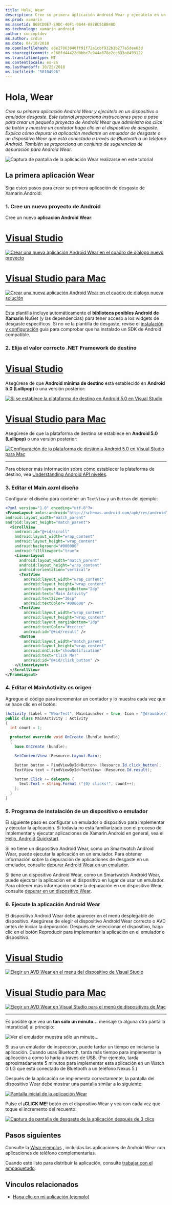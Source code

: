 ```yaml
---
title: Hola, Wear
description: Cree su primera aplicación Android Wear y ejecútelo en un dispositivo o emulador desgaste. Este tutorial proporciona instrucciones paso a paso para crear un pequeño proyecto de Android Wear que administra los clics de botón y muestra un contador haga clic en el dispositivo de desgaste. Explica cómo depurar la aplicación mediante un emulador de desgaste o un dispositivo Wear que está conectado a través de Bluetooth a un teléfono Android. También se proporciona un conjunto de sugerencias de depuración para Android Wear.
ms.prod: xamarin
ms.assetid: 86BCD0E7-E9DC-40F1-9B44-887BC51BB48D
ms.technology: xamarin-android
author: conceptdev
ms.author: crdun
ms.date: 04/10/2018
ms.openlocfilehash: a8e27063040ff91f72a1cbf932b1b277a5dee63d
ms.sourcegitcommit: e268fd44422d0bbc7c944a678e2cc633a0493122
ms.translationtype: MT
ms.contentlocale: es-ES
ms.lasthandoff: 10/25/2018
ms.locfileid: "50104926"
---
```

# <a name="hello-wear"></a>Hola, Wear

_Cree su primera aplicación Android Wear y ejecútelo en un dispositivo o emulador desgaste. Este tutorial proporciona instrucciones paso a paso para crear un pequeño proyecto de Android Wear que administra los clics de botón y muestra un contador haga clic en el dispositivo de desgaste. Explica cómo depurar la aplicación mediante un emulador de desgaste o un dispositivo Wear que está conectado a través de Bluetooth a un teléfono Android. También se proporciona un conjunto de sugerencias de depuración para Android Wear._

![Captura de pantalla de la aplicación Wear realizarse en este tutorial](hello-wear-images/example.png)

## <a name="your-first-wear-app"></a>La primera aplicación Wear

Siga estos pasos para crear su primera aplicación de desgaste de Xamarin.Android:

### <a name="1-create-a-new-android-project"></a>1. Cree un nuevo proyecto de Android

Cree un nuevo **aplicación Android Wear**:

# <a name="visual-studiotabwindows"></a>[Visual Studio](#tab/windows)

[![Crear una nueva aplicación Android Wear en el cuadro de diálogo nuevo proyecto](hello-wear-images/vs/new-solution-sml.w157.png)](hello-wear-images/vs/new-solution.w157.png#lightbox)

# <a name="visual-studio-for-mactabmacos"></a>[Visual Studio para Mac](#tab/macos)

[![Crear una nueva aplicación Android Wear en el cuadro de diálogo nueva solución](hello-wear-images/xs/new-solution-sml.png)](hello-wear-images/xs/new-solution.png#lightbox)

-----


Esta plantilla incluye automáticamente el **biblioteca ponibles Android de Xamarin** NuGet (y las dependencias) para tener acceso a los widgets de desgaste específicos. Si no ve la plantilla de desgaste, revise el [instalación y configuración](~/android/wear/get-started/installation.md) guía para comprobar que ha instalado un SDK de Android compatible. 

### <a name="2-choose-the-correct-target-framework"></a>2. Elija el valor correcto **.NET Framework de destino**

# <a name="visual-studiotabwindows"></a>[Visual Studio](#tab/windows)

Asegúrese de que **Android mínima de destino** está establecido en **Android 5.0 (Lollipop)** o una versión posterior: 

[![Si se establece la plataforma de destino en Android 5.0 en Visual Studio](hello-wear-images/vs/target-framework-sml.png)](hello-wear-images/vs/target-framework.png#lightbox)

# <a name="visual-studio-for-mactabmacos"></a>[Visual Studio para Mac](#tab/macos)

Asegúrese de que la plataforma de destino se establece en **Android 5.0 (Lollipop)** o una versión posterior:

[![Configuración de la plataforma de destino a Android 5.0 en Visual Studio para Mac](hello-wear-images/xs/target-framework-sml.png)](hello-wear-images/xs/target-framework.png#lightbox)

-----

Para obtener más información sobre cómo establecer la plataforma de destino, vea [Understanding Android API niveles](~/android/app-fundamentals/android-api-levels.md).


### <a name="3-edit-the-mainaxml-layout"></a>3. Editar el **Main.axml** diseño

Configurar el diseño para contener un `TextView` y un `Button` del ejemplo: 

```xml
<?xml version="1.0" encoding="utf-8"?>
<FrameLayout xmlns:android="http://schemas.android.com/apk/res/android"
android:layout_width="match_parent"
android:layout_height="match_parent">
  <ScrollView
    android:id="@+id/scroll"
    android:layout_width="wrap_content"
    android:layout_height="wrap_content"
    android:background="#000000"
    android:fillViewport="true">
    <LinearLayout
      android:layout_width="match_parent"
      android:layout_height="wrap_content"
      android:orientation="vertical">
      <TextView
        android:layout_width="wrap_content"
        android:layout_height="wrap_content"
        android:layout_marginBottom="2dp"
        android:text="Main Activity"
        android:textSize="36sp"
        android:textColor="#006600" />
      <TextView
        android:layout_width="wrap_content"
        android:layout_height="wrap_content"
        android:layout_marginBottom="2dp"
        android:textColor="#cccccc"
        android:id="@+id/result" />
      <Button
        android:layout_width="match_parent"
        android:layout_height="wrap_content"
        android:onClick="showNotification"
        android:text="Click Me!"
        android:id="@+id/click_button" />
    </LinearLayout>
  </ScrollView>
</FrameLayout>
```

### <a name="4-edit-the-mainactivitycs-source"></a>4. Editar el **MainActivity.cs** origen

Agregue el código para incrementar un contador y lo muestra cada vez que se hace clic en el botón: 

```csharp
[Activity (Label = "WearTest", MainLauncher = true, Icon = "@drawable/icon")]
public class MainActivity : Activity
{
  int count = 1;

  protected override void OnCreate (Bundle bundle)
  {
    base.OnCreate (bundle);

    SetContentView (Resource.Layout.Main);

    Button button = FindViewById<Button> (Resource.Id.click_button);
    TextView text = FindViewById<TextView> (Resource.Id.result);

    button.Click += delegate {
      text.Text = string.Format ("{0} clicks!", count++);
    };
  }
}
```

### <a name="5-setup-an-emulator-or-device"></a>5. Programa de instalación de un dispositivo o emulador

El siguiente paso es configurar un emulador o dispositivo para implementar y ejecutar la aplicación. Si todavía no está familiarizado con el proceso de implementar y ejecutar aplicaciones de Xamarin.Android en general, vea el [Hello, Android Quickstart](~/android/get-started/hello-android/hello-android-quickstart.md).

Si no tiene un dispositivo Android Wear, como un Smartwatch Android Wear, puede ejecutar la aplicación en un emulador. Para obtener información sobre la depuración de aplicaciones de desgaste en un emulador, consulte [depurar Android Wear en un emulador](~/android/wear/deploy-test/debug-on-emulator.md).

Si tiene un dispositivo Android Wear, como un Smartwatch Android Wear, puede ejecutar la aplicación en el dispositivo en lugar de usar un emulador. Para obtener más información sobre la depuración en un dispositivo Wear, consulte [depurar en un dispositivo Wear](~/android/wear/deploy-test/debug-on-device.md).


### <a name="6-run-the-android-wear-app"></a>6. Ejecute la aplicación Android Wear

El dispositivo Android Wear debe aparecer en el menú desplegable de dispositivo. Asegúrese de elegir el dispositivo Android Wear correcto o AVD antes de iniciar la depuración. Después de seleccionar el dispositivo, haga clic en el botón Reproducir para implementar la aplicación en el emulador o dispositivo.

# <a name="visual-studiotabwindows"></a>[Visual Studio](#tab/windows)

[![Elegir un AVD Wear en el menú del dispositivo de Visual Studio](hello-wear-images/vs/choose-wear-sim.png)](hello-wear-images/vs/choose-wear-sim.png#lightbox)

# <a name="visual-studio-for-mactabmacos"></a>[Visual Studio para Mac](#tab/macos)

[![Elegir un AVD Wear en Visual Studio para el menú de dispositivos de Mac](hello-wear-images/xs/choose-wear-sim.png)](hello-wear-images/xs/choose-wear-sim.png#lightbox)

-----

Es posible que vea un **tan sólo un minuto...**  mensaje (o alguna otra pantalla intersticial) al principio: 

![Ver el emulador muestra sólo un minuto...](hello-wear-images/please-wait.png)

Si usa un emulador de inspección, puede tardar un tiempo en iniciarse la aplicación. Cuando usas Bluetooth, tarda más tiempo para implementar la aplicación a como lo haría a través de USB. (Por ejemplo, tarda aproximadamente 5 minutos para implementar esta aplicación en un Watch G LG que está conectado de Bluetooth a un teléfono Nexus 5.)

Después de la aplicación se implementa correctamente, la pantalla del dispositivo Wear debe mostrar una pantalla similar a lo siguiente:

[![Pantalla inicial de la aplicación Wear](hello-wear-images/mainactivity-screen.png)](hello-wear-images/mainactivity-screen.png#lightbox)

Pulse el **¡CLICK ME!** botón en el dispositivo Wear y vea con cada vez que toque el incremento del recuento:

[![Captura de pantalla de desgaste de la aplicación después de 3 clics](hello-wear-images/mainactivity-counts.png)](hello-wear-images/mainactivity-counts.png#lightbox)


## <a name="next-steps"></a>Pasos siguientes

Consulte la [Wear ejemplos](https://developer.xamarin.com/samples/android/Android%20Wear/) , incluidas las aplicaciones de Android Wear con aplicaciones de teléfono complementarias.

Cuando esté listo para distribuir la aplicación, consulte [trabajar con el empaquetado](~/android/wear/deploy-test/packaging.md).


## <a name="related-links"></a>Vínculos relacionados

- [Haga clic en mi aplicación (ejemplo)](https://developer.xamarin.com/samples/monodroid/wear/WearTest/)
